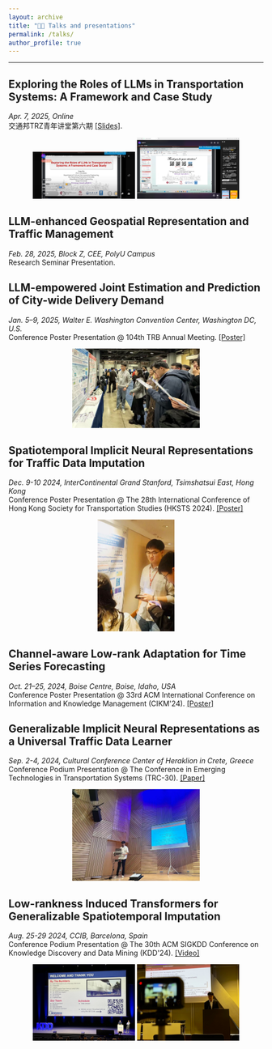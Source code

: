 ```yaml
---
layout: archive
title: "👨‍💻 Talks and presentations"
permalink: /talks/
author_profile: true
---
```


---

## Exploring the Roles of LLMs in Transportation Systems: A Framework and Case Study
_Apr. 7, 2025, Online_ \
交通邦TRZ青年讲堂第六期 [[Slides]](../posts/交通邦-LLM4TR-NIE-Tong.pdf).
<center>
  <img src="../images/交通邦talk_0.png" width="40%" />
  <img src="../images/交通邦talk.png" width="40%" />
</center>



## LLM-enhanced Geospatial Representation and Traffic Management
_Feb. 28, 2025, Block Z, CEE, PolyU Campus_ \
Research Seminar Presentation.


## LLM-empowered Joint Estimation and Prediction of City-wide Delivery Demand
_Jan. 5–9, 2025, Walter E. Washington Convention Center, Washington DC, U.S._ \
Conference Poster Presentation @ 104th TRB Annual Meeting. [[Poster]](../images/TRB_poster2_LLM.pdf)

<center>
  <img src="../images/1e857800e5c0b1b5abe0c6902af65da.jpg" width="50%" />
</center>


## Spatiotemporal Implicit Neural Representations for Traffic Data Imputation
_Dec. 9-10 2024, InterContinental Grand Stanford, Tsimshatsui East, Hong Kong_ \
Conference Poster Presentation @ The 28th International Conference of Hong Kong Society for Transportation Studies (HKSTS 2024). [[Poster]](../images/INR-TRC_poster.pdf)

<center>
  <img src="../images/d643759ccc0d3fd964a7c6de096f86b.jpg" width="30%" />
</center>

## Channel-aware Low-rank Adaptation for Time Series Forecasting
_Oct. 21–25, 2024, Boise Centre, Boise, Idaho, USA_ \
Conference Poster Presentation @ 33rd ACM International Conference on Information and Knowledge Management (CIKM'24). [[Poster]](../images/CIKM_poster_SP62.pdf)


## Generalizable Implicit Neural Representations as a Universal Traffic Data Learner
_Sep. 2-4, 2024, Cultural Conference Center of Heraklion in Crete, Greece_ \
Conference Podium Presentation @ The Conference in Emerging Technologies in Transportation Systems (TRC-30). [[Paper]](https://doi.org/10.48550/arXiv.2406.08743)

<center>
  <img src="../images/cbb5b622894f295587eb4eb1f70d9a8.jpg" width="50%" />
</center>


## Low-rankness Induced Transformers for Generalizable Spatiotemporal Imputation
_Aug. 25-29 2024, CCIB, Barcelona, Spain_ \
Conference Podium Presentation @ The 30th ACM SIGKDD Conference on Knowledge Discovery and Data Mining (KDD'24). [[Video]](https://www.youtube.com/watch?v=_NVDAOm3BV0)


<center>
  <img src="../images/459e4d0791b99dd0776050a9da26ceb.jpg" width="40%" />
  <img src="../images/28ccde17a68b8df37fc43ce89c91b96.jpg" width="40%" />
</center>

